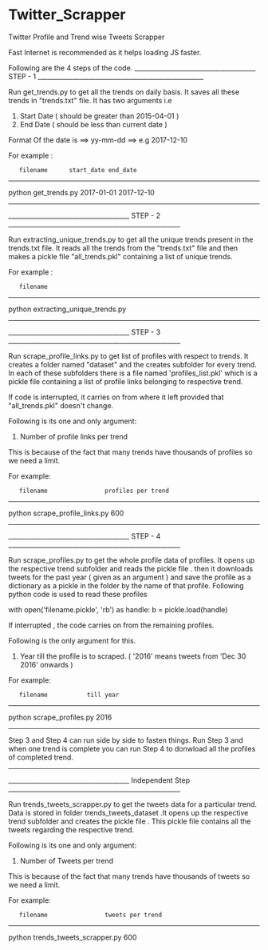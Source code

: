 # Twitter_Scrapper
Twitter Profile and Trend wise Tweets Scrapper

Fast Internet is recommended as it helps loading JS faster.

Following are the 4 steps of the code.
______________________________________    STEP - 1    ____________________________________________________

Run get_trends.py to get all the trends on daily basis. It saves all these trends in "trends.txt" file.
It has two arguments i.e
1) Start Date ( should be greater than 2015-04-01 )
2) End Date ( should be less than current date )

Format Of the date is ==> yy-mm-dd ==> e.g 2017-12-10

For example :

       filename      start_date end_date
-----------------------------------
python get_trends.py 2017-01-01 2017-12-10

____________________________________________________________________________________________________________

______________________________________    STEP - 2    ______________________________________________________

Run extracting_unique_trends.py to get all the unique trends present in the trends.txt file. It reads all the
trends from the "trends.txt" file and then makes a pickle file "all_trends.pkl" containing a list of unique
trends.

For example :

       filename
---------------------
python extracting_unique_trends.py
____________________________________________________________________________________________________________

______________________________________    STEP - 3    ______________________________________________________

Run scrape_profile_links.py to get list of profiles with respect to trends. It creates a folder named "dataset"
and the creates subfolder for every trend. In each of these subfolders there is a file named 'profiles_list.pkl'
which is a pickle file containing a list of profile links belonging to respective trend.

If code is interrupted, it carries on from where it left provided that "all_trends.pkl" doesn't change.

Following is its one and only argument:
1) Number of profile links per trend

This is because of the fact that many trends have thousands of profiles so we need a limit.

For example:

       filename                profiles per trend
-------------------------------------------------
python scrape_profile_links.py 600
____________________________________________________________________________________________________________

______________________________________    STEP - 4    ______________________________________________________

Run scrape_profiles.py to get the whole profile data of profiles. It opens up the respective trend subfolder
and reads the pickle file . then it downloads tweets for the past year ( given as an argument ) and save the
profile as a dictionary as a pickle in the folder by the name of that profile. Following python code is used
to read these profiles

with open('filename.pickle', 'rb') as handle:
    b = pickle.load(handle)

If interrupted , the code carries on from the remaining profiles.

Following is the only argument for this.
1) Year till the profile is to scraped. ( '2016' means tweets from 'Dec 30 2016' onwards )

For example:

       filename           till year
-------------------------------------------------
python scrape_profiles.py 2016
____________________________________________________________________________________________________________

Step 3 and Step 4 can run side by side to fasten things.
Run Step 3 and when one trend is complete you can run Step 4 to donwload all the profiles of completed trend.


____________________________________________________________________________________________________________

______________________________________    Independent Step    ______________________________________________________

Run trends_tweets_scrapper.py to get the tweets data for a particular trend. Data is stored in folder
trends_tweets_dataset .It opens up the respective trend subfolder
and creates the pickle file . This pickle file contains all the tweets regarding the respective trend.

Following is its one and only argument:
1) Number of Tweets per trend

This is because of the fact that many trends have thousands of tweets so we need a limit.

For example:

       filename                tweets per trend
-------------------------------------------------
python trends_tweets_scrapper.py 600
